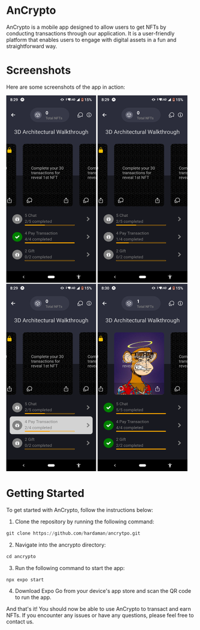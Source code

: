 # AnCrypto
AnCrypto is a mobile app designed to allow users to get NFTs by conducting transactions through our application. It is a user-friendly platform that enables users to engage with digital assets in a fun and straightforward way.

# Screenshots
Here are some screenshots of the app in action:

<img src="/assets/screenshot-1.png" width="240" height="500"> <img src="/assets/screenshot-2.png" width="240" height="500">
<img src="/assets/screenshot-3.png" width="240" height="500"> <img src="/assets/screenshot-4.png" width="240" height="500">

# Getting Started
To get started with AnCrypto, follow the instructions below:

1. Clone the repository by running the following command:
```python
git clone https://github.com/hardaman/ancrytpo.git
```
2. Navigate into the ancrypto directory:

```python
cd ancrypto
```

3. Run the following command to start the app:

```python
npx expo start
```
4. Download Expo Go from your device's app store and scan the QR code to run the app.

And that's it! You should now be able to use AnCrypto to transact and earn NFTs. If you encounter any issues or have any questions, please feel free to contact us.
